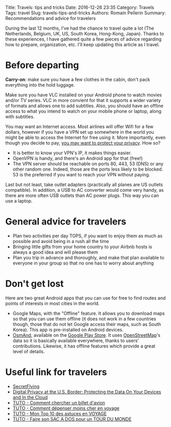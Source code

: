 Title: Travels: tips and tricks
Date: 2016-12-26 23:35
Category: Travels
Tags: travel
Slug: travels-tips-and-tricks
Authors: Romain Pellerin
Summary: Recommendations and advice for travelers

During the last 12 months, I've had the chance to travel quite a lot (The Netherlands, Belgium, UK, US, South Korea, Hong-Kong, Japan). Thanks to these experiences, I have gathered quite a few pieces of advice regarding how to prepare, organization, etc. I'll keep updating this article as I travel.

# Before departing

**Carry-on**: make sure you have a few clothes in the cabin, don't pack everything into the hold luggage.

Make sure you have VLC installed on your Android phone to watch movies and/or TV series. VLC in more convient for that it supports a wider variety of formats and allows one to add subtitles. Also, you should have an offline access to what you intend to watch on your mobile phone or laptop, along with subtitles.

You may want an Internet access. Most airlines will offer Wifi for a few dollars, however if you have a VPN set up somewhere in the world you might be able to access the Internet for free using it. More importantly, even though you decide to pay, [you may want to protect your privacy](https://theintercept.com/2016/12/07/american-and-british-spy-agencies-targeted-in-flight-mobile-phone-use/). How so?

- It is better to know your VPN's IP, it makes things easier.
- OpenVPN is handy, and there's an Android app for that (free!)
- The VPN server should be reachable on ports 80, 443, 53 (DNS) or any other random one. Indeed, those are the ports less likely to be blocked. 53 is the preferred if you want to reach your VPN without paying.

Last but not least, take outlet adapters (practically all planes are US outlets compatible). In addition, a USB to AC converter would come very handy, as there are more often USB outlets than AC power plugs. This way you can use a laptop.

# General advice for travelers

- Plan two activities per day TOPS, if you want to enjoy them as much as possible and avoid being in a rush all the time
- Bringing little gifts from your home country to your Airbnb hosts is always a good idea and will please them
- Plan you trip in advance and thoroughly, and make that plan available to everyone in your group so that no one has to worry about anything

# Don't get lost

Here are two great Android apps that you can use for free to find routes and points of interests in most cities in the world.

- Google Maps, with the "Offline" feature. It allows you to download maps so that you can use them offline (it does not work in a few countries though, those that do not let Google access their maps, such as South Korea). This app is pre-installed on Android devices.
- [OsmAnd](http://osmand.net/), available on the [Google Play Store](https://play.google.com/store/apps/details?id=net.osmand). It uses [OpenStreetMap](https://www.openstreetmap.org/)'s data so it is basically available everywhere, thanks to users' contributions. Likewise, it has offline features which provide a great level of details.

# Useful link for travelers

- [SecretFlying](http://www.secretflying.com/)
- [Digital Privacy at the U.S. Border: Protecting the Data On Your Devices and In the Cloud](https://www.eff.org/wp/digital-privacy-us-border-2017)
- [TUTO - Comment chercher un billet d'avion](https://www.youtube.com/watch?v=_CHaUhwrafM)
- [TUTO - Comment dépenser moins cher en voyage](https://www.youtube.com/watch?v=uZaEAo7NCes)
- [TUTO - Mon Top 10 des astuces en VOYAGE](https://www.youtube.com/watch?v=nTbzx4-lAAI)
- [TUTO - Faire son SAC A DOS pour un TOUR DU MONDE](https://www.youtube.com/watch?v=2PZNLlprlwc)
